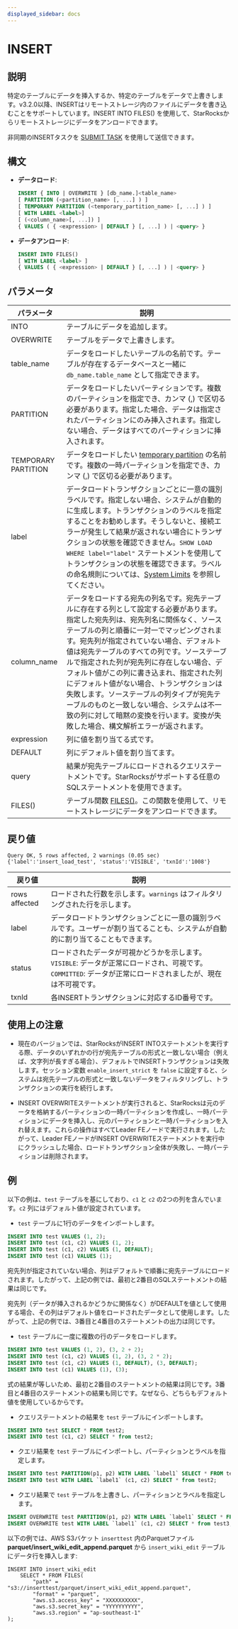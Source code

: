 ```yaml
---
displayed_sidebar: docs
---
```


# INSERT

## 説明

特定のテーブルにデータを挿入するか、特定のテーブルをデータで上書きします。v3.2.0以降、INSERTはリモートストレージ内のファイルにデータを書き込むことをサポートしています。INSERT INTO FILES() を使用して、StarRocksからリモートストレージにデータをアンロードできます。

非同期のINSERTタスクを [SUBMIT TASK](ETL/SUBMIT_TASK.md) を使用して送信できます。

## 構文

- **データロード**:

  ```sql
  INSERT { INTO | OVERWRITE } [db_name.]<table_name>
  [ PARTITION (<partition_name> [, ...] ) ]
  [ TEMPORARY PARTITION (<temporary_partition_name> [, ...] ) ]
  [ WITH LABEL <label>]
  [ (<column_name>[, ...]) ]
  { VALUES ( { <expression> | DEFAULT } [, ...] ) | <query> }
  ```

- **データアンロード**:

  ```sql
  INSERT INTO FILES()
  [ WITH LABEL <label> ]
  { VALUES ( { <expression> | DEFAULT } [, ...] ) | <query> }
  ```

## パラメータ

| **パラメータ** | 説明                                                  |
| ------------- | ------------------------------------------------------------ |
| INTO          | テーブルにデータを追加します。                                 |
| OVERWRITE     | テーブルをデータで上書きします。                            |
| table_name    | データをロードしたいテーブルの名前です。テーブルが存在するデータベースと一緒に `db_name.table_name` として指定できます。 |
| PARTITION    |  データをロードしたいパーティションです。複数のパーティションを指定でき、カンマ (,) で区切る必要があります。指定した場合、データは指定されたパーティションにのみ挿入されます。指定しない場合、データはすべてのパーティションに挿入されます。 |
| TEMPORARY PARTITION |データをロードしたい [temporary partition](../../../table_design/data_distribution/Temporary_partition.md) の名前です。複数の一時パーティションを指定でき、カンマ (,) で区切る必要があります。|
| label         | データロードトランザクションごとに一意の識別ラベルです。指定しない場合、システムが自動的に生成します。トランザクションのラベルを指定することをお勧めします。そうしないと、接続エラーが発生して結果が返されない場合にトランザクションの状態を確認できません。`SHOW LOAD WHERE label="label"` ステートメントを使用してトランザクションの状態を確認できます。ラベルの命名規則については、[System Limits](../../System_limit.md) を参照してください。 |
| column_name   | データをロードする宛先の列名です。宛先テーブルに存在する列として設定する必要があります。指定した宛先列は、宛先列名に関係なく、ソーステーブルの列と順番に一対一でマッピングされます。宛先列が指定されていない場合、デフォルト値は宛先テーブルのすべての列です。ソーステーブルで指定された列が宛先列に存在しない場合、デフォルト値がこの列に書き込まれ、指定された列にデフォルト値がない場合、トランザクションは失敗します。ソーステーブルの列タイプが宛先テーブルのものと一致しない場合、システムは不一致の列に対して暗黙の変換を行います。変換が失敗した場合、構文解析エラーが返されます。 |
| expression    | 列に値を割り当てる式です。                |
| DEFAULT       | 列にデフォルト値を割り当てます。                         |
| query         | 結果が宛先テーブルにロードされるクエリステートメントです。StarRocksがサポートする任意のSQLステートメントを使用できます。 |
| FILES()       | テーブル関数 [FILES()](../../sql-functions/table-functions/files.md)。この関数を使用して、リモートストレージにデータをアンロードできます。 |

## 戻り値

```Plain
Query OK, 5 rows affected, 2 warnings (0.05 sec)
{'label':'insert_load_test', 'status':'VISIBLE', 'txnId':'1008'}
```

| 戻り値        | 説明                                                  |
| ------------- | ------------------------------------------------------------ |
| rows affected | ロードされた行数を示します。`warnings` はフィルタリングされた行を示します。 |
| label         | データロードトランザクションごとに一意の識別ラベルです。ユーザーが割り当てることも、システムが自動的に割り当てることもできます。 |
| status        | ロードされたデータが可視かどうかを示します。`VISIBLE`: データが正常にロードされ、可視です。`COMMITTED`: データが正常にロードされましたが、現在は不可視です。 |
| txnId         | 各INSERTトランザクションに対応するID番号です。      |

## 使用上の注意

- 現在のバージョンでは、StarRocksがINSERT INTOステートメントを実行する際、データのいずれかの行が宛先テーブルの形式と一致しない場合（例えば、文字列が長すぎる場合）、デフォルトでINSERTトランザクションは失敗します。セッション変数 `enable_insert_strict` を `false` に設定すると、システムは宛先テーブルの形式と一致しないデータをフィルタリングし、トランザクションの実行を続行します。

- INSERT OVERWRITEステートメントが実行されると、StarRocksは元のデータを格納するパーティションの一時パーティションを作成し、一時パーティションにデータを挿入し、元のパーティションと一時パーティションを入れ替えます。これらの操作はすべてLeader FEノードで実行されます。したがって、Leader FEノードがINSERT OVERWRITEステートメントを実行中にクラッシュした場合、ロードトランザクション全体が失敗し、一時パーティションは削除されます。

## 例

以下の例は、`test` テーブルを基にしており、`c1` と `c2` の2つの列を含んでいます。`c2` 列にはデフォルト値が設定されています。

- `test` テーブルに1行のデータをインポートします。

```SQL
INSERT INTO test VALUES (1, 2);
INSERT INTO test (c1, c2) VALUES (1, 2);
INSERT INTO test (c1, c2) VALUES (1, DEFAULT);
INSERT INTO test (c1) VALUES (1);
```

宛先列が指定されていない場合、列はデフォルトで順番に宛先テーブルにロードされます。したがって、上記の例では、最初と2番目のSQLステートメントの結果は同じです。

宛先列（データが挿入されるかどうかに関係なく）がDEFAULTを値として使用する場合、その列はデフォルト値をロードされたデータとして使用します。したがって、上記の例では、3番目と4番目のステートメントの出力は同じです。

- `test` テーブルに一度に複数の行のデータをロードします。

```SQL
INSERT INTO test VALUES (1, 2), (3, 2 + 2);
INSERT INTO test (c1, c2) VALUES (1, 2), (3, 2 * 2);
INSERT INTO test (c1, c2) VALUES (1, DEFAULT), (3, DEFAULT);
INSERT INTO test (c1) VALUES (1), (3);
```

式の結果が等しいため、最初と2番目のステートメントの結果は同じです。3番目と4番目のステートメントの結果も同じです。なぜなら、どちらもデフォルト値を使用しているからです。

- クエリステートメントの結果を `test` テーブルにインポートします。

```SQL
INSERT INTO test SELECT * FROM test2;
INSERT INTO test (c1, c2) SELECT * from test2;
```

- クエリ結果を `test` テーブルにインポートし、パーティションとラベルを指定します。

```SQL
INSERT INTO test PARTITION(p1, p2) WITH LABEL `label1` SELECT * FROM test2;
INSERT INTO test WITH LABEL `label1` (c1, c2) SELECT * from test2;
```

- クエリ結果で `test` テーブルを上書きし、パーティションとラベルを指定します。

```SQL
INSERT OVERWRITE test PARTITION(p1, p2) WITH LABEL `label1` SELECT * FROM test3;
INSERT OVERWRITE test WITH LABEL `label1` (c1, c2) SELECT * from test3;
```

以下の例では、AWS S3バケット `inserttest` 内のParquetファイル **parquet/insert_wiki_edit_append.parquet** から `insert_wiki_edit` テーブルにデータ行を挿入します:

```Plain
INSERT INTO insert_wiki_edit
    SELECT * FROM FILES(
        "path" = "s3://inserttest/parquet/insert_wiki_edit_append.parquet",
        "format" = "parquet",
        "aws.s3.access_key" = "XXXXXXXXXX",
        "aws.s3.secret_key" = "YYYYYYYYYY",
        "aws.s3.region" = "ap-southeast-1"
);
```